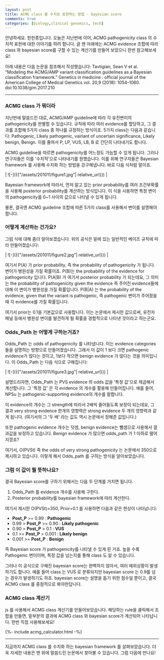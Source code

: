 ```yaml
---
layout: post
title: ACMG class 를 수치로 표현하는 방법 - bayesian score
comments: true
categories: [biology,clinical genomics, tech]
---
```


안녕하세요. 한헌종입니다.
오늘은 지난번에 이어, ACMG pathogenicity class 의 수치적 표현에 대한 이야기를 하려 합니다.
글 맨 아래에는 ACMG evidence 조합에 따라 class 와 bayesian score를 구할 수 있는 계산기를 만들어 보았으니 한번 참고해보세요!

아래 내용은 다음 논문을 참조해서 작성했습니다:
Tavtigian, Sean V et al. “Modeling the ACMG/AMP variant classification guidelines as a Bayesian classification framework.” Genetics in medicine : official journal of the American College of Medical Genetics vol. 20,9 (2018): 1054-1060. doi:10.1038/gim.2017.210

---
### ACMG class 가 뭐더라

지난번에 말씀드린 대로, ACMG/AMP guideline에 따라 각 유전변이의 pathogenicity를 판별할 수 있습니다.
규칙에 따라 여러 evidence를 할당하고, 그 결과를 조합해 5가지 class 중 하나를 규정하는 방식이죠.
5가지 class는 다음과 같습니다: Pathogenic, Likely pathogenic, vairiant of uncertain significance, Likely benign, Benign.
이를 줄여서 P, LP, VUS, LB, B 로 간단히 나타내기도 합니다.

ACMG guideline을 따르면 pathogenicity를 어느정도 가늠할 수 있게 됩니다.
그러나 연구자들은 이를 '수치적'으로 나타내기를 원했습니다.
이를 위해 연구자들은 Bayesian framework 를 사용해 수치화 하는 방법을 강구해냅니다.
바로 다음 식처럼 말이죠.

| ![-]({{"/assets/201011/figure1.jpg"| relative_url}}) | 

Bayesian framework에 따라서, 먼저 알고 있는 prior probability를 여러 조건부확률을 사용해 posterior probability를 계산하는 방식입니다.
이 식을 사용하면 특정 변이의 pathogenicity를 0~1 사이의 값으로 나타낼 수 있게 됩니다.

물론, 결국엔 ACMG guideline 조합에 따른 5가지 class를 사용해서 변이를 설명해야 합니다.

### 어떻게 계산하는 건가요?
그럼 식에 대해 좀더 알아보겠습니다.
위의 공식은 밑에 있는 일반적인 베이즈 규칙에 따라 만들어졌습니다:

| ![-]({{"/assets/201011/figure2.jpg"| relative_url}}) | 

여기서 P(A) 가 prior probability, 즉 the probability of pathogenicity 가 됩니다.
변이가 병원성을 가질 확률이죠.
P(B)는 the probability of the evidence for pathogenicity 입니다.
P(A|B) 가 여기서 posterior probability 가 되는데요,
그 의미는 the probability of pathogenicity given the evidence 즉 주어진 evidence들에 대해 이 변이가 병원성을 가질 확률입니다.
P(B|A) 는 the probability of the evidence, given that the variant is pathogenic, 즉 pathogenic 변이가 주어졌을 때 각 evidence를 가질 확률입니다.

여기서 prior는 0.1을 기본값으로 사용합니다.
이는 논문에서 제시한 값으로써, 유전자 패널 등에서 병원성 변이를 발견하게 될 확률을 경험적으로 나타낸 것이라고 하는군요.

### Odds_Path 는 어떻게 구하는거죠?

Odds_Path 는 odds of pathogenicity 를 나타냅니다.
이는 evidence categories 들을 설명하는 방향으로 만들어졌습니다.
그래서 이 값이 1 보다 크면 pathogenic evidence가 많다는 것이고, 1보다 작으면 benign evidence 가 많다는 것을 의미입니다.
이 Odds_Path 는 다음 식으로 구해집니다:

| ![-]({{"/assets/201011/figure3.jpg"| relative_url}}) | 

설명드리자면, Odds_Path 는 PVS evidence 의 odds 값을 '특정 값'으로 제곱해서 계산합니다.
그 '특정 값' 은 각 evidence 의 개수를 활용해 만들어집니다.
예를 들어, NPSu 는 pathogenic-supporting evidence의 개수를 말합니다.

이 evidence의 개수는 그 strength에 따라서 2배씩 줄어들도록 보정이 되는데요,
그 결과 very strong evidence 한개의 영향력은 strong evidence 두 개의 영향력과 같게 됩니다.
(여기서의 그 '두 배' 라는 값도 역시 논문에서 정해준 값입니다.)

또한 pathogenic evidence 개수는 덧셈, benign evidence는 뺄셈으로 사용해서 결과값을 보정하고 있습니다.
Benign evidence 가 많으면 odds_path 가 1 이하로 떨어지겠죠?

여기서, O(PVSt) 즉 the odds of very strong pathogenicity 는 논문에서 350으로 제시하고 있습니다.
이렇게 해서 Odds_path 를 구하는 방식을 알아보았습니다.

### 그럼 이 값이 뭘 뜻하나요?
결국 Bayesian score를 구하기 위해서는 다음 두 단계를 거치면 됩니다.
1. Odds_Path 를 evidence 개수를 사용해 구한다.
1. Posterior probability를 bayesian framework에 따라 계산한다.

여기서 제시한 O(PVSt)=350, Prior=0.1 를 사용하면 다음과 같은 현상이 나타납니다:
- **Post_P** >= 0.99 : **Pathogenic**
- 0.99 > **Post_P** >= 0.90 : **Likely pathogenic**
- 0.90 > **Post_P** > 0.1 : **VUS**
- 0.1 >= **Post_P** > 0.001 : **Likely benign**
- 0.001 >= **Post_P** : **Benign**

즉 Bayesian score 가 pathogenicity를 나타낼 수 있게 된 거죠.
높을 수록 Pathogenic 변이이며, 특정 값을 넘는지를 통해 class 도 알 수 있습니다.

그러나 이 공식으로 구해진 bayesian score는 완벽하지 않아서, 여러 예외상황이 발생하기도 합니다.
예를 들어 class 는 VUS 로 분류되지만 bayesian score 는 0.9를 넘는 경우가 발생하기도 하죠.
bayesian score는 설명을 돕기 위한 점수일 뿐이고, 결국 ACMG class 를 중점적으로 봐야한답니다.

### ACMG class 계산기
js 를 사용해서 ACMG class 계산기를 만들어보았습니다.
해당하는 rule을 클릭해서 조합을 만들면, 밑부분의 결과에 ACMG class 와 bayesian score가 계산되어 나타납니다.
한번 직접 사용해보세요!

{%- include acmg_calculator.html -%}

---

지금까지 ACMG class 를 수치화 하는 bayesian framework 를 살펴보았습니다.
더욱 자세한 내용은 맨 위에 말씀드린 논문에서 찾아볼 수 있습니다.
그럼 다음에 만나요!